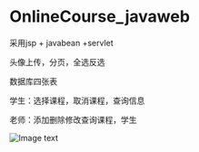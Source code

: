 # OnlineCourse_javaweb

采用jsp + javabean +servlet

头像上传，分页，全选反选

数据库四张表

学生：选择课程，取消课程，查询信息

老师：添加删除修改查询课程，学生

![Image text](https://raw.githubusercontent.com/October-mao/OnlineCourse/master/img-folder/index.png)
